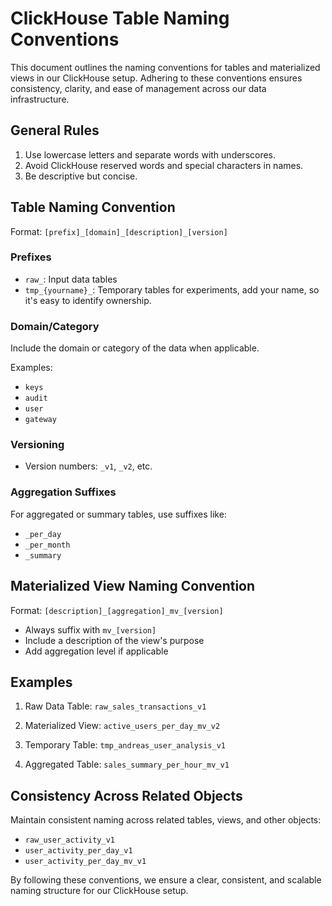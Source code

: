 # ClickHouse Table Naming Conventions

This document outlines the naming conventions for tables and materialized views in our ClickHouse setup. Adhering to these conventions ensures consistency, clarity, and ease of management across our data infrastructure.

## General Rules

1. Use lowercase letters and separate words with underscores.
2. Avoid ClickHouse reserved words and special characters in names.
3. Be descriptive but concise.

## Table Naming Convention

Format: `[prefix]_[domain]_[description]_[version]`

### Prefixes

-   `raw_`: Input data tables
-   `tmp_{yourname}_`: Temporary tables for experiments, add your name, so it's easy to identify ownership.

### Domain/Category

Include the domain or category of the data when applicable.

Examples:

-   `keys`
-   `audit`
-   `user`
-   `gateway`

### Versioning

-   Version numbers: `_v1`, `_v2`, etc.

### Aggregation Suffixes

For aggregated or summary tables, use suffixes like:

-   `_per_day`
-   `_per_month`
-   `_summary`

## Materialized View Naming Convention

Format: `[description]_[aggregation]_mv_[version]`

-   Always suffix with `mv_[version]`
-   Include a description of the view's purpose
-   Add aggregation level if applicable

## Examples

1. Raw Data Table:
   `raw_sales_transactions_v1`

2. Materialized View:
   `active_users_per_day_mv_v2`

3. Temporary Table:
   `tmp_andreas_user_analysis_v1`

4. Aggregated Table:
   `sales_summary_per_hour_mv_v1`

## Consistency Across Related Objects

Maintain consistent naming across related tables, views, and other objects:

-   `raw_user_activity_v1`
-   `user_activity_per_day_v1`
-   `user_activity_per_day_mv_v1`

By following these conventions, we ensure a clear, consistent, and scalable naming structure for our ClickHouse setup.
